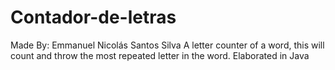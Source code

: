 # Contador-de-letras
Made By: Emmanuel Nicolás Santos Silva
A letter counter of a word, this will count and throw the most repeated letter in the word. Elaborated in Java
